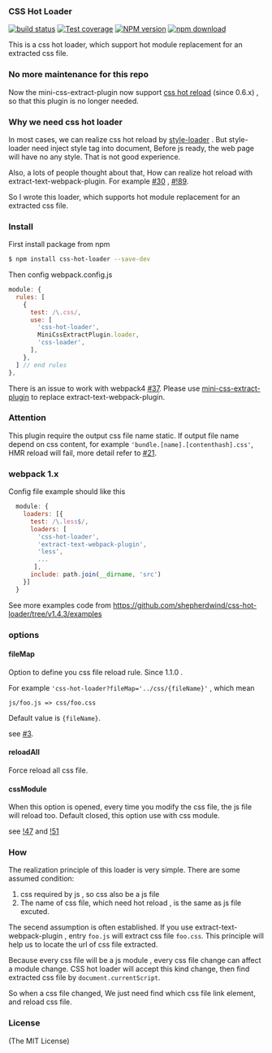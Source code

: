 ### CSS Hot Loader

[![build status][travis-image]][travis-url]
[![Test coverage][coveralls-image]][coveralls-url]
[![NPM version][npm-image]][npm-url]
[![npm download][download-image]][download-url]

[npm-image]: http://img.shields.io/npm/v/css-hot-loader.svg?style=flat-square
[npm-url]: http://npmjs.org/package/css-hot-loader
[download-image]: https://img.shields.io/npm/dm/css-hot-loader.svg?style=flat-square
[download-url]: https://npmjs.org/package/css-hot-loader
[travis-image]: https://img.shields.io/travis/shepherdwind/css-hot-loader.svg?style=flat-square
[travis-url]: https://travis-ci.org/shepherdwind/css-hot-loader
[coveralls-image]: https://img.shields.io/coveralls/shepherdwind/css-hot-loader.svg?style=flat-square
[coveralls-url]: https://coveralls.io/r/shepherdwind/css-hot-loader?branch=master

This is a css hot loader, which support hot module replacement for an extracted css file.

### No more maintenance for this repo

Now the mini-css-extract-plugin now support [css hot reload](https://github.com/webpack-contrib/mini-css-extract-plugin#advanced-configuration-example) (since 0.6.x) , so that this
plugin is no longer needed.

### Why we need css hot loader

In most cases, we can realize css hot reload by [style-loader](https://github.com/webpack/style-loader) . But style-loader need inject style tag into document, Before js ready, the web page will have no any style. That is not good experience.

Also, a lots of people thought about that, How can realize hot reload with
extract-text-webpack-plugin. For example [#30](https://github.com/webpack-contrib/extract-text-webpack-plugin/issues/30) , [#!89](https://github.com/webpack-contrib/extract-text-webpack-plugin/pull/89).

So I wrote this loader, which supports hot module replacement for an extracted css file.

### Install

First install package from npm

```sh
$ npm install css-hot-loader --save-dev
```

Then config webpack.config.js

```javascript
module: {
  rules: [
    {
      test: /\.css/,
      use: [
        'css-hot-loader',
        MiniCssExtractPlugin.loader,
        'css-loader',
      ],
    },
  ] // end rules
},
```

There is an issue to work with webpack4 [#37](https://github.com/shepherdwind/css-hot-loader/issues/37).
Please use [mini-css-extract-plugin](https://github.com/webpack-contrib/mini-css-extract-plugin) to replace extract-text-webpack-plugin.

### Attention

This plugin require the output css file name static. If output file name depend
on css content, for example `'bundle.[name].[contenthash].css'`, HMR reload will
fail, more detail refer to [#21](https://github.com/shepherdwind/css-hot-loader/issues/21).


### webpack 1.x

Config file example should like this

```javascript
  module: {
    loaders: [{
      test: /\.less$/,
      loaders: [
        'css-hot-loader',
        'extract-text-webpack-plugin',
        'less',
        ...
       ],
      include: path.join(__dirname, 'src')
    }]
  }
```

See more examples code from https://github.com/shepherdwind/css-hot-loader/tree/v1.4.3/examples

### options

#### fileMap

Option to define you css file reload rule. Since 1.1.0 .

For example `'css-hot-loader?fileMap='../css/{fileName}'` , which mean

```
js/foo.js => css/foo.css
```

Default value is `{fileName}`.

see [#3](https://github.com/shepherdwind/css-hot-loader/issues/3).

#### reloadAll

Force reload all css file.

#### cssModule

When this option is opened, every time you modify the css file, the js file will
reload too. Default closed, this option use with css module.

see [!47](https://github.com/shepherdwind/css-hot-loader/pull/47) and [!51](https://github.com/shepherdwind/css-hot-loader/pull/51)

### How


The realization principle of this loader is very simple. There are some assumed condition:

1. css required by js , so css also be a js file
2. The name of css file, which need hot reload , is the same as js file excuted.

The secend assumption is often established. If you use extract-text-webpack-plugin , entry `foo.js` will extract css file `foo.css`. This principle will help us to locate the url of css file extracted.

Because every css file will be a js module , every css file change can affect a module change. CSS hot loader will accept this kind change, then find extracted css file by `document.currentScript`.

So when a css file changed, We just need find which css file link element, and reload css file.

### License

(The MIT License)
